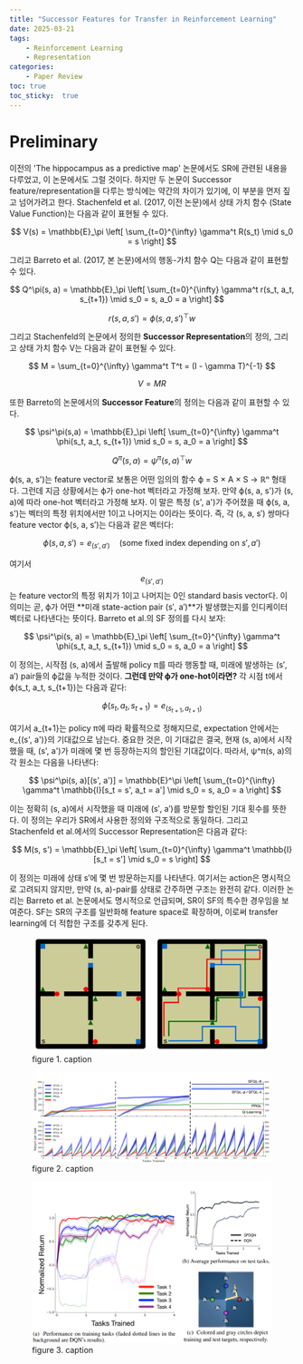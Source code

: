 ```yaml
---
title: "Successor Features for Transfer in Reinforcement Learning"
date: 2025-03-21
tags:
    - Reinforcement Learning
    - Representation
categories: 
    - Paper Review
toc: true
toc_sticky:  true
---
```


# Preliminary

이전의 'The hippocampus as a predictive map' 논문에서도 SR에 관련된 내용을 다루었고, 이 논문에서도 그럴 것이다. 하지만 두 논문이 Successor feature/representation을 다루는 방식에는 약간의 차이가 있기에, 이 부분을 먼저 짚고 넘어가려고 한다. Stachenfeld et al. (2017, 이전 논문)에서 상태 가치 함수 (State Value Function)는 다음과 같이 표현될 수 있다.

$$
V(s) = \mathbb{E}_\pi \left[ \sum_{t=0}^{\infty} \gamma^t R(s_t) \mid s_0 = s \right]
$$

그리고 Barreto et al. (2017, 본 논문)에서의 행동-가치 함수 Q는 다음과 같이 표현할 수 있다. 

$$
Q^\pi(s, a) = \mathbb{E}_\pi \left[ \sum_{t=0}^{\infty} \gamma^t r(s_t, a_t, s_{t+1}) \mid s_0 = s, a_0 = a \right]
$$

$$
r(s, a, s') = \phi(s, a, s')^\top w
$$

그리고 Stachenfeld의 논문에서 정의한 **Successor Representation**의 정의, 그리고 상태 가치 함수 V는 다음과 같이 표현될 수 있다.

$$
M = \sum_{t=0}^{\infty} \gamma^t T^t = (I - \gamma T)^{-1}
$$

$$
V = M R
$$

또한 Barreto의 논문에서의 **Successor Feature**의 정의는 다음과 같이 표현할 수 있다.

$$
\psi^\pi(s,a) = \mathbb{E}_\pi \left[ \sum_{t=0}^{\infty} \gamma^t \phi(s_t, a_t, s_{t+1}) \mid s_0 = s, a_0 = a \right]
$$

$$
Q^\pi(s,a) = \psi^\pi(s,a)^\top w
$$

ϕ(s, a, s')는 feature vector로 보통은 어떤 임의의 함수 ϕ = S × A × S → ℝⁿ 형태다. 그런데 지금 상황에서는 ϕ가 one-hot 벡터라고 가정해 보자.
만약 ϕ(s, a, s')가 (s, a)에 따라 one-hot 벡터라고 가정해 보자. 이 말은 특정 (s', a')가 주어졌을 때 ϕ(s, a, s')는 벡터의 특정 위치에서만 1이고 나머지는 0이라는 뜻이다. 즉, 각 (s, a, s′) 쌍마다 feature vector ϕ(s, a, s′)는 다음과 같은 벡터다:

$$
\phi(s, a, s') = e_{(s', a')} \quad \text{(some fixed index depending on } s', a')
$$

여기서 $$e_{(s', a')}$$는 feature vector의 특정 위치가 1이고 나머지는 0인 standard basis vector다. 이 의미는 곧, ϕ가 어떤 **미래 state-action pair (s′, a′)**가 발생했는지를 인디케이터 벡터로 나타낸다는 뜻이다. Barreto et al.의 SF 정의를 다시 보자:

$$
\psi^\pi(s, a) = \mathbb{E}_\pi \left[ \sum_{t=0}^{\infty} \gamma^t \phi(s_t, a_t, s_{t+1}) \mid s_0 = s, a_0 = a \right]
$$

이 정의는, 시작점 (s, a)에서 출발해 policy π를 따라 행동할 때, 미래에 발생하는 (s′, a′) pair들의 ϕ값을 누적한 것이다. **그런데 만약 ϕ가 one-hot이라면?** 각 시점 t에서 ϕ(s_t, a_t, s_{t+1})는 다음과 같다:

$$
\phi(s_t, a_t, s_{t+1}) = e_{(s_{t+1}, a_{t+1})}
$$

여기서 a_{t+1}는 policy π에 따라 확률적으로 정해지므로, expectation 안에서는 e_{(s', a')}의 기대값으로 남는다. 중요한 것은, 이 기대값은 결국, 현재 (s, a)에서 시작했을 때, (s', a')가 미래에 몇 번 등장하는지의 할인된 기대값이다. 따라서, ψ^π(s, a)의 각 원소는 다음을 나타낸다:

$$
\psi^\pi(s, a)[(s', a')] = \mathbb{E}^\pi \left[ \sum_{t=0}^{\infty} \gamma^t \mathbb{I}[s_t = s', a_t = a'] \mid s_0 = s, a_0 = a \right]
$$

이는 정확히 (s, a)에서 시작했을 때 미래에 (s′, a′)를 방문할 할인된 기대 횟수를 뜻한다. 이 정의는 우리가 SR에서 사용한 정의와 구조적으로 동일하다. 그리고 Stachenfeld et al.에서의 Successor Representation은 다음과 같다:

$$
M(s, s') = \mathbb{E}_\pi \left[ \sum_{t=0}^{\infty} \gamma^t \mathbb{I}[s_t = s'] \mid s_0 = s \right]
$$

이 정의는 미래에 상태 s′에 몇 번 방문하는지를 나타낸다. 여기서는 action은 명시적으로 고려되지 않지만, 만약 (s, a)-pair를 상태로 간주하면 구조는 완전히 같다. 이러한 논리는 Barreto et al. 논문에서도 명시적으로 언급되며, SR이 SF의 특수한 경우임을 보여준다. SF는 SR의 구조를 일반화해 feature space로 확장하며, 이로써 transfer learning에 더 적합한 구조를 갖추게 된다.

<figure class='align-center'>
    <img src = "/images/2025-03-21-Successor Features for Transfer in Reinforcement Learning/figure1.png" alt="">
    <figcaption>figure 1. caption</figcaption>
</figure>


<figure class='align-center'>
    <img src = "/images/2025-03-21-Successor Features for Transfer in Reinforcement Learning/figure2.png" alt="">
    <figcaption>figure 2. caption</figcaption>
</figure>

<figure class='align-center'>
    <img src = "/images/2025-03-21-Successor Features for Transfer in Reinforcement Learning/figure3.png" alt="">
    <figcaption>figure 3. caption</figcaption>
</figure>